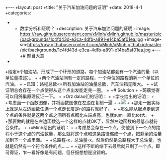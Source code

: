 +---
 +layout: post
 +title: "关于汽车加油问题的证明"
 +date: 2018-4-1
 +categories:
 +  - 数学分析和证明？
 +description: 关于汽车加油问题的证明
 +image: https://raw.githubusercontent.com/xMinh/xMinh.github.io/master/pic/backgrounds/1c4fd43d-e3ca-4dfb-a891-e14ba5af01ea.jpg
 +image-sm:https://raw.githubusercontent.com/xMinh/xMinh.github.io/master/pic/backgrounds/1c4fd43d-e3ca-4dfb-a891-e14ba5af01ea.jpg
 +---
 +# 题目大意
 +
 +给定n个加油站，形成了一个环形的道路，每个加油站都会有一个汽油的量（以单位量描述）。
 +
 +两个汽油站间有一定的路程，一个单位的路程消耗一个单位的汽油。
 +
 +已知：路程总数<=所有加油站的油量总数，汽车油箱无限大。
 +
 +试证明总会存在一个点使得从这个点出发能走完一圈。
 +
 +# Solution
 +
 +蒟蒻觉得可以用鸽巢原理反证一下。
 +
 +Orz dalao们的证明：
 +
 +学长给出的证明：
 +
 +考虑画一个函数图像，并将函数图像在左边在复制一遍
 +
 +![](https://s1.ax1x.com/2018/06/29/PiLacj.png)
 +
 +那走一圈实际上就是从左边函数任选一个点走长度是n的路程就好了。
 +
 +那么能从起点走到这个点的条件就是这两个点之间所有点都比左端点高，也就sum一直比tot大。
 +
 +那要做的就是在左边函数选一个这样的点就OK了，显然左边函数的最低点就符合条件。
 +
 +xMinh给出的证明：
 +
 +考虑总会存在一个点，使他到下一个点的路程小于这个点的汽油数量，那么就将这个点和这条路径缩成一个点，把剩余的油量加到下一个点里面。
 +
 +总路程-x，总油量-x，然后仍然是总路程大于总油量，也就是仍然有一个符合条件的点……
 +
 +这样不断的缩下去最后就只剩了一个点。即可得证，乍一看好像是有问题，但仔细想想是没错的。
